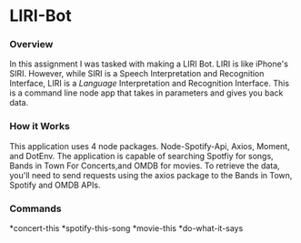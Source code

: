 # LIRI-Bot

### Overview

In this assignment I was tasked with making a LIRI Bot. LIRI is like iPhone's SIRI. However, while SIRI is a Speech Interpretation and Recognition Interface, LIRI is a _Language_ Interpretation and Recognition Interface. This is a command line node app that takes in parameters and gives you back data.

### How it Works

This application uses 4 node packages. Node-Spotify-Api, Axios, Moment, and DotEnv. The application is capable of searching Spotfiy for songs, Bands in Town For Concerts,and OMDB for movies. To retrieve the data, you'll need to send requests using the axios package to the Bands in Town, Spotify and OMDB APIs.

### Commands

*concert-this
*spotify-this-song
*movie-this
*do-what-it-says
